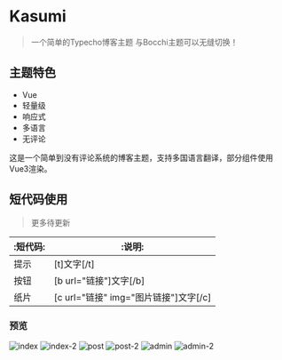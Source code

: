 # Kasumi
> 一个简单的Typecho博客主题
> 与Bocchi主题可以无缝切换！

## 主题特色
- Vue
- 轻量级
- 响应式
- 多语言
- 无评论

这是一个简单到没有评论系统的博客主题，支持多国语言翻译，部分组件使用Vue3渲染。

## 短代码使用
> 更多待更新

| :短代码: | :说明:                                  |
| ------ | ------------------------------------- |
| 提示   | [t]文字[/t]                           |
| 按钮   | [b url="链接"]文字[/b]                |
| 纸片   | [c url="链接" img="图片链接"]文字[/c] |

### 预览
![index](https://www.scbkw.cn/wp-content/uploads/2025/03/20250315035527474-index-1.webp)
![index-2](https://www.scbkw.cn/wp-content/uploads/2025/03/20250315035527311-index-2.webp)
![post](https://www.scbkw.cn/wp-content/uploads/2025/03/20250315035528837-post.webp)
![post-2](https://www.scbkw.cn/wp-content/uploads/2025/03/20250315035528970-post-2.webp)
![admin](https://www.scbkw.cn/wp-content/uploads/2025/03/20250315035527316-admin-1.webp)
![admin-2](https://www.scbkw.cn/wp-content/uploads/2025/03/20250315035527688-admin-2.webp)